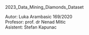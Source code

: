 2023_Data_Mining_Diamonds_Dataset

Autor: Luka Arambasic 169/2020  
Profesor: prof. dr Nenad Mitic  
Asistent: Stefan Kapunac
